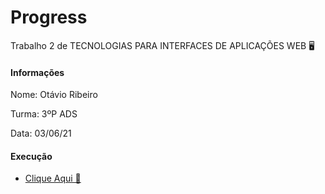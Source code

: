 # Progress
Trabalho 2 de TECNOLOGIAS PARA INTERFACES DE APLICAÇÕES WEB 🖥

#### Informações

Nome: Otávio Ribeiro

Turma: 3ºP ADS

Data: 03/06/21


#### Execução

* [Clique Aqui 📌](https://tavioribeiro.github.io/progress)
